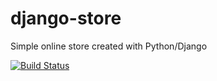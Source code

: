 # django-store
Simple online store created with Python/Django 

[![Build Status](https://travis-ci.org/martinstastny/django-store.svg?branch=master)](https://travis-ci.org/martinstastny/django-store)
